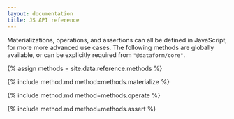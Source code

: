 ```yaml
---
layout: documentation
title: JS API reference
---
```


Materializations, operations, and assertions can all be defined in JavaScript, for more more advanced use cases. The following methods are globally available, or can be explicitly required from `"@dataform/core"`.

{% assign methods = site.data.reference.methods %}

{% include method.md method=methods.materialize %}

{% include method.md method=methods.operate %}

{% include method.md method=methods.assert %}
